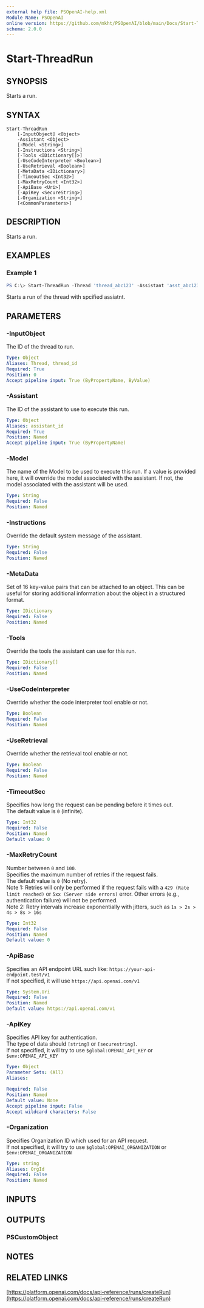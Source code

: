```yaml
---
external help file: PSOpenAI-help.xml
Module Name: PSOpenAI
online version: https://github.com/mkht/PSOpenAI/blob/main/Docs/Start-ThreadRun.md
schema: 2.0.0
---
```


# Start-ThreadRun

## SYNOPSIS
Starts a run.

## SYNTAX

```
Start-ThreadRun
    [-InputObject] <Object>
    -Assistant <Object>
    [-Model <String>]
    [-Instructions <String>]
    [-Tools <IDictionary[]>]
    [-UseCodeInterpreter <Boolean>]
    [-UseRetrieval <Boolean>]
    [-MetaData <IDictionary>]
    [-TimeoutSec <Int32>]
    [-MaxRetryCount <Int32>]
    [-ApiBase <Uri>]
    [-ApiKey <SecureString>]
    [-Organization <String>]
    [<CommonParameters>]
```

## DESCRIPTION
Starts a run.

## EXAMPLES

### Example 1
```powershell
PS C:\> Start-ThreadRun -Thread 'thread_abc123' -Assistant 'asst_abc123'
```

Starts a run of the thread with spcified assiatnt.


## PARAMETERS

### -InputObject
The ID of the thread to run.

```yaml
Type: Object
Aliases: Thread, thread_id
Required: True
Position: 0
Accept pipeline input: True (ByPropertyName, ByValue)
```

### -Assistant
The ID of the assistant to use to execute this run.

```yaml
Type: Object
Aliases: assistant_id
Required: True
Position: Named
Accept pipeline input: True (ByPropertyName)
```

### -Model
The name of the Model to be used to execute this run. If a value is provided here, it will override the model associated with the assistant. If not, the model associated with the assistant will be used.

```yaml
Type: String
Required: False
Position: Named
```

### -Instructions
Override the default system message of the assistant.

```yaml
Type: String
Required: False
Position: Named
```

### -MetaData
Set of 16 key-value pairs that can be attached to an object. This can be useful for storing additional information about the object in a structured format.

```yaml
Type: IDictionary
Required: False
Position: Named
```

### -Tools
Override the tools the assistant can use for this run.

```yaml
Type: IDictionary[]
Required: False
Position: Named
```

### -UseCodeInterpreter
Override whether the code interpreter tool enable or not.

```yaml
Type: Boolean
Required: False
Position: Named
```

### -UseRetrieval
Override whether the retrieval tool enable or not.

```yaml
Type: Boolean
Required: False
Position: Named
```

### -TimeoutSec
Specifies how long the request can be pending before it times out.  
The default value is `0` (infinite).

```yaml
Type: Int32
Required: False
Position: Named
Default value: 0
```

### -MaxRetryCount
Number between `0` and `100`.  
Specifies the maximum number of retries if the request fails.  
The default value is `0` (No retry).  
Note 1: Retries will only be performed if the request fails with a `429 (Rate limit reached)` or `5xx (Server side errors)` error. Other errors (e.g., authentication failure) will not be performed.  
Note 2: Retry intervals increase exponentially with jitters, such as `1s > 2s > 4s > 8s > 16s`

```yaml
Type: Int32
Required: False
Position: Named
Default value: 0
```

### -ApiBase
Specifies an API endpoint URL such like: `https://your-api-endpoint.test/v1`  
If not specified, it will use `https://api.openai.com/v1`

```yaml
Type: System.Uri
Required: False
Position: Named
Default value: https://api.openai.com/v1
```

### -ApiKey
Specifies API key for authentication.  
The type of data should `[string]` or `[securestring]`.  
If not specified, it will try to use `$global:OPENAI_API_KEY` or `$env:OPENAI_API_KEY`

```yaml
Type: Object
Parameter Sets: (All)
Aliases:

Required: False
Position: Named
Default value: None
Accept pipeline input: False
Accept wildcard characters: False
```

### -Organization
Specifies Organization ID which used for an API request.  
If not specified, it will try to use `$global:OPENAI_ORGANIZATION` or `$env:OPENAI_ORGANIZATION`

```yaml
Type: string
Aliases: OrgId
Required: False
Position: Named
```

## INPUTS

## OUTPUTS

### PSCustomObject

## NOTES

## RELATED LINKS

[https://platform.openai.com/docs/api-reference/runs/createRun](https://platform.openai.com/docs/api-reference/runs/createRun)


